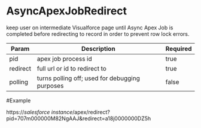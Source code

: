 # AsyncApexJobRedirect
keep user on intermediate Visualforce page until Async Apex Job is completed before redirecting to record in order to prevent row lock errors.

Param  | Description | Required
------ | ----------- | --------
pid | apex job process id | true
redirect | full url or id to redirect to | true
polling |turns polling off; used for debugging purposes | false

#Example

https://*salesforce instance*/apex/redirect?pid=707m000000M82NgAAJ&redirect=a18j0000000DZ5h

